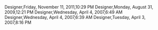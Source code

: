 ﻿Designer,Friday, November 11, 2011,10:29 PMDesigner,Monday, August 31, 2009,12:21 PMDesigner,Wednesday, April 4, 2007,6:49 AMDesigner,Wednesday, April 4, 2007,6:39 AMDesigner,Tuesday, April 3, 2007,8:16 PM